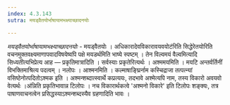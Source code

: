 ```yaml
---
index: 4.3.143
sutra: मयड्वैतयोर्भाषायामभक्ष्याच्छादनयोः

---
```

_मयड्वैतयोर्भाषायामभक्ष्याच्छादनयोः_ - मयड्वैतयोः । अधिकारादेवविकारावयवयोट॑रिति सिद्धेरेतयोरिति वचनमुक्तवक्ष्यमाणापवादविषयेष्वपि पक्षे मयडर्थमिति भाष्ये स्पष्टम् । तेन विल्वमयं वैल्वमित्यादि सिध्यतीत्यभिप्रेत्य आह — प्रकृतिमात्रादिति । सर्वस्याः प्रकृतेरित्यर्थः । अश्ममयमिति । मयटि अन्तर्वर्तिनीं विभक्तिमाश्रित्य पदत्वम् । नलोपः । आश्मनमिति । कल्माषाङ्घ्रिर्नाम कस्चिद्राजा तत्पत्न्यां वसिष्ठेनोत्पदितोऽश्मक इति । अश्मन्शब्दात्स्वार्थे कप्रत्ययः, तदभावे अश्मेत्यपि नाम, तस्य विकारो अवयवो वेत्यर्थः ।अ॑न्निति प्रकृतिभावान्न टिलोपः । नच विकारार्थकत्वे 'अश्मनो विकारे' इति टिलोपः शङ्क्यः, तत्र पाषाणवाचनत्वेन प्रसिद्धस्याऽश्मन्शब्दस्यैव ग्रहणादिति भावः ।